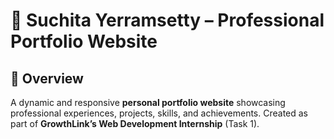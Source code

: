 # 💼 Suchita Yerramsetty – Professional Portfolio Website

## 🌟 Overview  
A dynamic and responsive **personal portfolio website** showcasing professional experiences, projects, skills, and achievements. Created as part of **GrowthLink’s Web Development Internship** (Task 1).
